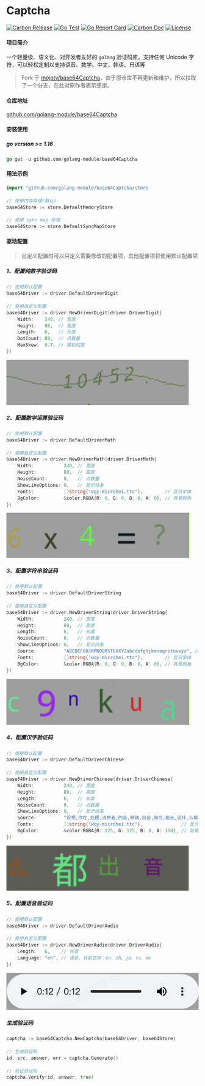 # Captcha  #

[![Carbon Release](https://img.shields.io/github/release/golang-module/base64Captcha.svg)](https://github.com/golang-module/base64Captcha/releases)
[![Go Test](https://github.com/golang-module/base64Captcha/actions/workflows/test.yml/badge.svg)](https://github.com/golang-module/base64Captcha/actions)
[![Go Report Card](https://goreportcard.com/badge/github.com/golang-module/base64Captcha)](https://goreportcard.com/report/github.com/golang-module/base64Captcha)
[![Carbon Doc](https://img.shields.io/badge/go.dev-reference-brightgreen?logo=go&logoColor=white&style=flat)](https://pkg.go.dev/github.com/golang-module/base64Captcha)
[![License](https://img.shields.io/github/license/golang-module/base64Captcha)](https://github.com/golang-module/base64Captcha/blob/master/LICENSE)

#### 项目简介

一个轻量级、语义化、对开发者友好的 `golang` 验证码库，支持任何 Unicode 字符，可以轻松定制以支持语音、数学、中文、韩语、日语等

> Fork 于 [mojotv/base64Captcha](https://github.com/mojotv/base64Captcha)，由于原仓库不再更新和维护，所以拉取了一个分支，在此对原作者表示感谢。
#### 仓库地址

[github.com/golang-module/base64Captcha](https://github.com/golang-module/base64Captcha "github.com/golang-module/base64Captcha")

#### 安装使用

##### go version >= 1.16

```go
go get -u github.com/golang-module/base64Captcha
```

#### 用法示例

```go
import "github.com/golang-module/base64Captcha/store

// 使用内存存储(默认)
base64Store := store.DefaultMemoryStore

// 使用 sync map 存储
base64Store := store.DefaultSyncMapStore
```
#### 驱动配置
> 自定义配置时可以只定义需要修改的配置项，其他配置项将使用默认配置项

##### 1、配置纯数字验证码
```go
// 使用默认配置
base64Driver := driver.DefaultDriverDigit

// 使用自定义配置
base64Driver := driver.NewDriverDigit(driver.DriverDigit{
    Width:    240, // 宽度
    Height:   80,  // 高度
    Length:   6,   // 长度
    DotCount: 80,  // 点数量
    MaxSkew:  0.7, // 随机弧度
})
```
![digit](assets/digit.png)
##### 2、配置数学运算验证码
```go
// 使用默认配置
base64Driver := driver.DefaultDriverMath

// 使用自定义配置
base64Driver := driver.NewDriverMath(driver.DriverMath{
    Width:           240, // 宽度
    Height:          80,  // 高度
    NoiseCount:      0,   // 点数量
    ShowLineOptions: 0,   // 显示线条 
    Fonts:           []string{"wqy-microhei.ttc"},        // 显示字体
    BgColor:         &color.RGBA{R: 0, G: 0, B: 0, A: 0}, // 背景颜色
})
```
![math](assets/math.png)
##### 3、配置字符串验证码
```go
// 使用默认配置
base64Driver := driver.DefaultDriverString

// 使用自定义配置
base64Driver := driver.NewDriverString(driver.DriverString{
    Width:           240, // 宽度
    Height:          80,  // 高度
    Length:          6,   // 长度
    NoiseCount:      0,   // 点数量
    ShowLineOptions: 0,   // 显示线条
    Source:          "ABCDEFGHJKMNOQRSTUVXYZabcdefghjkmnoqrstuvxyz", // 字符源
    Fonts:           []string{"wqy-microhei.ttc"},        // 显示字体
    BgColor:         &color.RGBA{R: 0, G: 0, B: 0, A: 0}, // 背景颜色
})
```
![string](assets/string.png)
##### 4、配置汉字验证码
```go
// 使用默认配置
base64Driver := driver.DefaultDriverChinese

// 使用自定义配置
base64Driver := driver.NewDriverChinese(driver.DriverChinese{
    Width:           240, // 宽度
    Height:          80,  // 高度
    Length:          6,   // 长度
    NoiseCount:      0,   // 点数量
    ShowLineOptions: 0,   // 显示线条
    Source:          "设想,你在,处理,消费者,的音,频输,出音,频可,能无,论什,么都,没有,任何,输出,或者,它可,能是,单声道,立体声,或是,环绕立,体声的,,不想要,的值",  // 字符源
    Fonts:           []string{"wqy-microhei.ttc"},              // 显示字体
    BgColor:         &color.RGBA{R: 125, G: 125, B: 0, A: 118}, // 背景颜色
})
```
![chinese](assets/chinese.png)

##### 5、配置语音验证码
```go
// 使用默认配置
base64Driver := driver.DefaultDriverAudio

// 使用自定义配置
base64Driver := driver.NewDriverAudio(driver.DriverAudio{
    Length:   6,    // 长度
    Language: "en", // 语言，目前支持：en、zh、ja、ru、de
})
```
![audio](assets/audio.png)

##### 生成验证码
```go
captcha := base64Captcha.NewCaptcha(base64Driver, base64Store)

// 生成验证码
id, src, answer, err = captcha.Generate()

// 验证验证码
captcha.Verify(id, answer, true)
```
